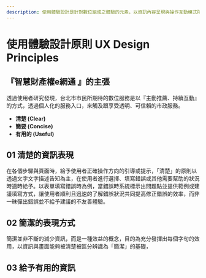 ```yaml
---
description: 使用體驗設計是針對數位組成之體驗的元素，以資訊內容呈現與操作互動模式所制定的原則性規範。
---
```


# 使用體驗設計原則 UX Design Principles

## 『智慧財產權e網通 』的主張

透過使用者研究發現，台北市市民所期待的數位服務是以『主動推薦、持續互動』的方式，透過個人化的服務入口，來觸及跟享受透明、可信賴的市政服務。

* **清楚 \(Clear\)**
* **簡要 \(Concise\)**
* **有用的 \(Useful\)**

## 01 清楚的資訊表現

在各個步驟與頁面時，給予使用者正確操作方向的引導或提示，「清楚」的原則以透過文字文字描述告知為主，在使用者進行選擇、填寫錯誤或其他需要幫助的狀況時適時給予。以表單填寫錯誤時為例，當錯誤時系統標示出問題點並提供範例或建議填寫方式，讓使用者順利且迅速的了解錯誤狀況共同提高修正錯誤的效率，而非一昧彈出錯誤並不給予建議的不友善體驗。

## 02 簡潔的表現方式

簡潔並非不斷的減少資訊，而是一種效益的概念，目的為充分發揮出每個字句的效用，以資訊與畫面能夠被清楚被區分辨識為「簡潔」的基礎，

## 03 給予有用的資訊



